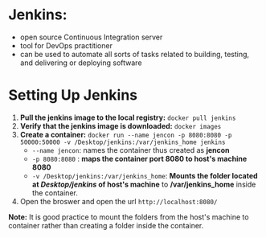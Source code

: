# Jenkins: 
- open source Continuous Integration server
- tool for DevOps practitioner
- can be used to automate all sorts of tasks related to building, testing, and delivering or deploying software

# Setting Up Jenkins 
  1. **Pull the jenkins image to the local registry:** ``docker pull jenkins``
  2. **Verify that the jenkins image is downloaded:** ``docker images``
  3. **Create a container:** ``docker run --name jencon -p 8080:8080 -p 50000:50000 -v /Desktop/jenkins:/var/jenkins_home jenkins``
        - ``--name jencon``: names the container thus created as **jencon**
        - ``-p 8080:8080`` : **maps the container port 8080 to host's machine 8080**
        - ``-v /Desktop/jenkins:/var/jenkins_home``: **Mounts the folder located at *Desktop/jenkins* of host's machine** to **/var/jenkins_home** inside the container.
 4. Open the broswer and open the url ``http://localhost:8080/``
 
 **Note:** It is good practice to mount the folders from the host's machine to container rather than creating a folder inside the container.
        
